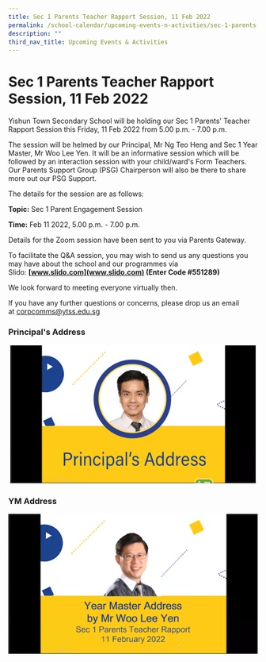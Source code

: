 ```yaml
---
title: Sec 1 Parents Teacher Rapport Session, 11 Feb 2022
permalink: /school-calendar/upcoming-events-n-activities/sec-1-parents-teacher-rapport-session-11-feb-2022/
description: ""
third_nav_title: Upcoming Events & Activities
---
```

# **Sec 1 Parents Teacher Rapport Session, 11 Feb 2022**

Yishun Town Secondary School will be holding our Sec 1 Parents’ Teacher Rapport Session this Friday, 11 Feb 2022 from 5.00 p.m. - 7.00 p.m.  
  

The session will be helmed by our Principal, Mr Ng Teo Heng and Sec 1 Year Master, Mr Woo Lee Yen. It will be an informative session which will be followed by an interaction session with your child/ward's Form Teachers. Our Parents Support Group (PSG) Chairperson will also be there to share more out our PSG Support.

The details for the session are as follows:

**Topic:** Sec 1 Parent Engagement Session

**Time:** Feb 11 2022, 5.00 p.m. - 7.00 p.m.

Details for the Zoom session have been sent to you via Parents Gateway.

To facilitate the Q&A session, you may wish to send us any questions you may have about the school and our programmes via Slido: **[www.slido.com](www.slido.com) (Enter Code #551289)**

We look forward to meeting everyone virtually then.  

If you have any further questions or concerns, please drop us an email at [corpcomms@ytss.edu.sg](mailto:corpcomms@ytss.edu.sg)


### Principal's Address

[![](/images/Principal%20Address.png)](https://drive.google.com/file/d/1WYOuuq6AhH9OPv29fjPnC4OnoBLtP2uJ/view)


### YM Address

![](/images/ym%20address.png)